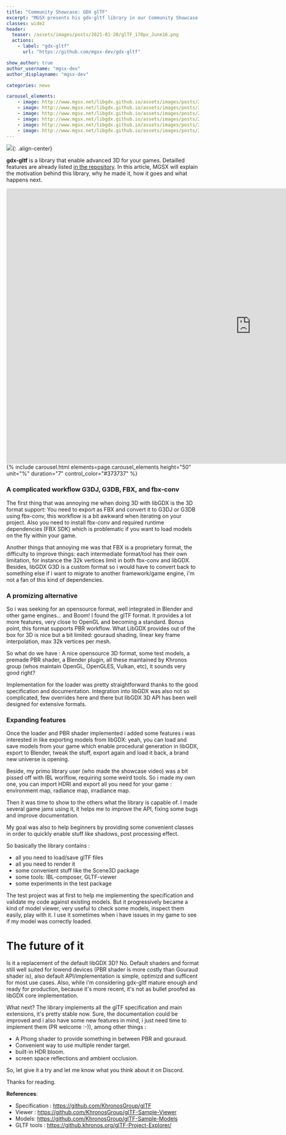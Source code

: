 ```yaml
---
title: "Community Showcase: GDX glTF"
excerpt: "MGSX presents his gdx-gltf library in our Community Showcase!"
classes: wide2
header:
  teaser: /assets/images/posts/2021-01-20/glTF_170px_June16.png
  actions:
    - label: "gdx-gltf"
      url: "https://github.com/mgsx-dev/gdx-gltf"

show_author: true
author_username: "mgsx-dev"
author_displayname: "mgsx-dev"

categories: news

carousel_elements:
    - image: http://www.mgsx.net/libgdx.github.io/assets/images/posts/2021-01-20/multiverse-racer.png
    - image: http://www.mgsx.net/libgdx.github.io/assets/images/posts/2021-01-20/santa-and-the-giant-cake.png
    - image: http://www.mgsx.net/libgdx.github.io/assets/images/posts/2021-01-20/lendigastel.png
    - image: http://www.mgsx.net/libgdx.github.io/assets/images/posts/2021-01-20/gdx-man.png
    - image: http://www.mgsx.net/libgdx.github.io/assets/images/posts/2021-01-20/ibl-composer.png
    - image: http://www.mgsx.net/libgdx.github.io/assets/images/posts/2021-01-20/gltf-viewer.png
---
```


![](http://www.mgsx.net/libgdx.github.io/assets/images/posts/2021-01-20/glTF_170px_June16.png){: .align-center}

**gdx-gltf** is a library that enable advanced 3D for your games. Detailled features are already listed [in the repository](https://github.com/mgsx-dev/gdx-gltf). In this article, MGSX will explain the motivation behind this library, why he made it, how it goes and what happens next.

<iframe width="1280" height="720" src="https://www.youtube.com/embed/xxx?autoplay=0" frameborder="0" allowfullscreen></iframe>

<div style="margin-left: auto; margin-right: auto;">
      {% include carousel.html elements=page.carousel_elements height="50" unit="%" duration="7" control_color="#373737" %}
</div>

### A complicated workflow G3DJ, G3DB, FBX, and fbx-conv

The first thing that was annoying me when doing 3D with libGDX is the 3D format support: You need to export as FBX and convert it to G3DJ or G3DB using fbx-conv, this workflow is a bit awkward when iterating on your project. Also you need to install fbx-conv and required runtime dependencies (FBX SDK) which is problematic if you want to load models on the fly within your game.

Another things that annoying me was that FBX is a proprietary format, the difficulty to improve things: each intermediate format/tool has their own limitation, for instance the 32k vertices limit in both fbx-conv and libGDX.
Besides, libGDX G3D is a custom format so i would have to convert back to something else if i want to migrate to another framework/game engine, i'm not a fan of this kind of dependencies.

### A promizing alternative

So i was seeking for an opensource format, well integrated in Blender and other game engines... and Boom! I found the glTF format. It provides a lot more features, very close to OpenGL and becoming a standard. Bonus point, this format supports PBR workflow. What LibGDX provides out of the box for 3D is nice but a bit limited: gouraud shading, linear key frame interpolation, max 32k vertices per mesh.

So what do we have : A nice opensource 3D format, some test models, a premade PBR shader, a Blender plugin, all these maintained by Khronos group (whos maintain OpenGL, OpenGLES, Vulkan, etc), it sounds very good right?

Implementation for the loader was pretty straightforward thanks to the good specification and documentation. Integration into libGDX was also not so complicated, few overrides here and there but libGDX 3D API has been well designed for extensive formats.

### Expanding features

Once the loader and PBR shader implemented i added some features i was interested in like exporting models from libGDX: yeah, you can load and save models from your game which enable procedural generation in libGDX, export to Blender, tweak the stuff, export again and load it back, a brand new universe is opening.

Beside, my primo library user (who made the showcase video) was a bit pissed off with IBL worlflow, requiring some weird tools. So i made my own one, you can import HDRI and export all you need for your game : environment map, radiance map, irradiance map.

Then it was time to show to the others what the library is capable of. I made several game jams using it, it helps me to improve the API, fixing some bugs and improve documentation.

My goal was also to help beginners by providing some convenient classes in order to quickly enable stuff like shadows, post processing effect.

So basically the library contains :
* all you need to load/save glTF files
* all you need to render it
* some convenient stuff like the Scene3D package
* some tools: IBL-composer, GLTF-viewer
* some experiments in the test package

The test project was at first to help me implementing the specification and validate my code against existing models. But it progressively became a kind of model viewer, very useful to check some models, inspect them easily, play with it. I use it sometimes when i have issues in my game to see if my model was correctly loaded.

# The future of it

Is it a replacement of the default libGDX 3D? No. Default shaders and format still well suited for lowend devices (PBR shader is more costly than Gouraud shader is), also default API/implementation is simple, optimizd and sufficent for most use cases.
Also, while i'm considering gdx-gltf mature enough and ready for production, because it's more recent, it's not as bullet proofed as libGDX core implementation.

What next? The library implements all the glTF specification and main extensions, it's pretty stable now. Sure, the documentation could be improved and i also have some new features in mind, i just need time to implement them (PR welcome :-)), among other things : 
* A Phong shader to provide something in between PBR and gouraud.
* Convenient way to use multiple render target.
* built-in HDR bloom.
* screen space reflections and ambient occlusion.

So, let give it a try and let me know what you think about it on Discord.

Thanks for reading.

**References**:
* Specification : <https://github.com/KhronosGroup/glTF>
* Viewer : <https://github.com/KhronosGroup/glTF-Sample-Viewer>
* Models: <https://github.com/KhronosGroup/glTF-Sample-Models>
* GLTF tools : <https://github.khronos.org/glTF-Project-Explorer/>
